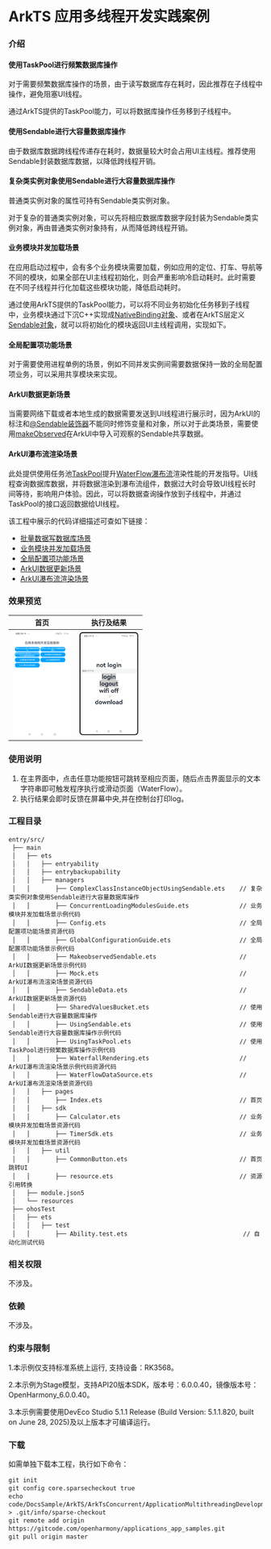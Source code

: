 # ArkTS 应用多线程开发实践案例

### 介绍

#### 使用TaskPool进行频繁数据库操作

对于需要频繁数据库操作的场景，由于读写数据库存在耗时，因此推荐在子线程中操作，避免阻塞UI线程。

通过ArkTS提供的TaskPool能力，可以将数据库操作任务移到子线程中。

#### 使用Sendable进行大容量数据库操作

由于数据库数据跨线程传递存在耗时，数据量较大时会占用UI主线程。推荐使用Sendable封装数据库数据，以降低跨线程开销。

#### 复杂类实例对象使用Sendable进行大容量数据库操作

普通类实例对象的属性可持有Sendable类实例对象。

对于复杂的普通类实例对象，可以先将相应数据库数据字段封装为Sendable类实例对象，再由普通类实例对象持有，从而降低跨线程开销。

#### 业务模块并发加载场景

在应用启动过程中，会有多个业务模块需要加载，例如应用的定位、打车、导航等不同的模块，如果全部在UI主线程初始化，则会严重影响冷启动耗时。此时需要在不同子线程并行化加载这些模块功能，降低启动耗时。

通过使用ArkTS提供的TaskPool能力，可以将不同业务初始化任务移到子线程中，业务模块通过下沉C++实现成[NativeBinding对象](https://gitcode.com/openharmony/docs/blob/master/zh-cn/application-dev/arkts-utils/transferabled-object.md)、或者在ArkTS层定义[Sendable对象](https://gitcode.com/openharmony/docs/blob/master/zh-cn/application-dev/arkts-utils/arkts-sendable.md)，就可以将初始化的模块返回UI主线程调用，实现如下。

#### 全局配置项功能场景

对于需要使用进程单例的场景，例如不同并发实例间需要数据保持一致的全局配置项业务，可以采用共享模块来实现。

#### ArkUI数据更新场景

当需要网络下载或者本地生成的数据需要发送到UI线程进行展示时，因为ArkUI的标注和[@Sendable装饰器](https://gitcode.com/openharmony/docs/blob/master/zh-cn/application-dev/arkts-utils/arkts-sendable.md#sendable装饰器)不能同时修饰变量和对象，所以对于此类场景，需要使用[makeObserved](https://gitcode.com/openharmony/docs/blob/master/zh-cn/application-dev/ui/state-management/arkts-new-makeObserved.md)在ArkUI中导入可观察的Sendable共享数据。

#### ArkUI瀑布流渲染场景

此处提供使用任务池[TaskPool](https://gitcode.com/openharmony/docs/blob/master/zh-cn/application-dev/reference/apis-arkts/js-apis-taskpool.md)提升[WaterFlow瀑布流](https://gitcode.com/openharmony/docs/blob/master/zh-cn/application-dev/reference/apis-arkui/arkui-ts/ts-container-waterflow.md)渲染性能的开发指导。UI线程查询数据库数据，并将数据渲染到瀑布流组件，数据过大时会导致UI线程长时间等待，影响用户体验。因此，可以将数据查询操作放到子线程中，并通过TaskPool的接口返回数据给UI线程。

该工程中展示的代码详细描述可查如下链接：

- [批量数据写数据库场景](https://gitcode.com/openharmony/docs/blob/master/zh-cn/application-dev/arkts-utils/batch-database-operations-guide.md)
- [业务模块并发加载场景](https://gitcode.com/openharmony/docs/blob/master/zh-cn/application-dev/arkts-utils/concurrent-loading-modules-guide.md)
- [全局配置项功能场景](https://gitcode.com/openharmony/docs/blob/master/zh-cn/application-dev/arkts-utils/global-configuration-guide.md)
- [ArkUI数据更新场景](https://gitcode.com/openharmony/docs/blob/master/zh-cn/application-dev/arkts-utils/makeobserved-sendable.md)
- [ArkUI瀑布流渲染场景](https://gitcode.com/openharmony/docs/blob/master/zh-cn/application-dev/arkts-utils/taskpool-waterflow.md)

### 效果预览

|                                首页                                |                             执行及结果                             |
| :----------------------------------------------------------------: | :----------------------------------------------------------------: |
| <img src="./screenshots/PracticalCases_1.png" style="zoom:33%;" width="360;" /> | <img src="./screenshots/PracticalCases_2.png" style="zoom:33%;" width="360;" /> |

### 使用说明

1. 在主界面中，点击任意功能按钮可跳转至相应页面，随后点击界面显示的文本字符串即可触发程序执行或滑动页面（WaterFlow）。
2. 执行结果会即时反馈在屏幕中央,并在控制台打印log。

### 工程目录

```
entry/src/
 ├── main
 │   ├── ets
 │   │   ├── entryability
 │   │   ├── entrybackupability
 │   │   ├── managers
 │   │       ├── ComplexClassInstanceObjectUsingSendable.ets    // 复杂类实例对象使用Sendable进行大容量数据库操作
 │   │       ├── ConcurrentLoadingModulesGuide.ets              // 业务模块并发加载场景示例代码
 │   │       ├── Config.ets                                     // 全局配置项功能场景资源代码
 │   │       ├── GlobalConfigurationGuide.ets                   // 全局配置项功能场景示例代码
 │   │       ├── MakeobservedSendable.ets                       // ArkUI数据更新场景示例代码
 │   │       ├── Mock.ets		                                // ArkUI瀑布流渲染场景资源代码
 │   │       ├── SendableData.ets                               // ArkUI数据更新场景资源代码
 │   │       ├── SharedValuesBucket.ets                         // 使用Sendable进行大容量数据库操作
 │   │       ├── UsingSendable.ets                              // 使用Sendable进行大容量数据库操作示例代码
 │   │       ├── UsingTaskPool.ets                              // 使用TaskPool进行频繁数据库操作示例代码
 │   │       ├── WaterfallRendering.ets                         // ArkUI瀑布流渲染场景示例代码资源代码
 │   │       ├── WaterFlowDataSource.ets                        // ArkUI瀑布流渲染场景资源代码
 │   │   ├── pages
 │   │       ├── Index.ets                                      // 首页
 │   │   ├── sdk
 │   │       ├── Calculator.ets 		                        // 业务模块并发加载场景资源代码
 │   │       ├── TimerSdk.ets 		                            // 业务模块并发加载场景资源代码
 │   │   ├── util
 │   │       ├── CommonButton.ets 		                        // 首页跳转UI
 │   │       ├── resource.ets 		                            // 资源引用转换
 │   ├── module.json5
 │   └── resources
 ├── ohosTest
 │   ├── ets
 │   │   ├── test
 │   │       ├── Ability.test.ets                                // 自动化测试代码
```

### 相关权限

不涉及。

### 依赖

不涉及。

### 约束与限制

1.本示例仅支持标准系统上运行, 支持设备：RK3568。

2.本示例为Stage模型，支持API20版本SDK，版本号：6.0.0.40，镜像版本号：OpenHarmony_6.0.0.40。

3.本示例需要使用DevEco Studio 5.1.1 Release (Build Version: 5.1.1.820, built on June 28, 2025)及以上版本才可编译运行。

### 下载

如需单独下载本工程，执行如下命令：

```
git init
git config core.sparsecheckout true
echo code/DocsSample/ArkTS/ArkTsConcurrent/ApplicationMultithreadingDevelopment/PracticalCases > .git/info/sparse-checkout
git remote add origin https://gitcode.com/openharmony/applications_app_samples.git
git pull origin master
```